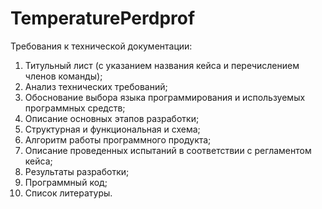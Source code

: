 # TemperaturePerdprof
Требования к технической документации:
1.	Титульный лист (с указанием названия кейса и перечислением членов команды);
2.	Анализ технических требований;
3.	Обоснование выбора языка программирования и используемых программных средств;
4.	Описание основных этапов разработки;
5.	Структурная и функциональная и схема;
6.	Алгоритм работы программного продукта;
7.	Описание проведенных испытаний в соответствии с регламентом кейса;
8.	Результаты разработки;
9.	Программный код;
10. Список литературы.
